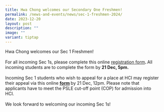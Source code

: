 ```yaml
---
title: Hwa Chong welcomes our Secondary One Freshmen!
permalink: /news-and-events/news/sec-1-freshmen-2024/
date: 2023-12-20
layout: post
description: ""
image: ""
variant: tiptap
---
```

<p>Hwa Chong welcomes our Sec 1 Freshmen! <br><br>For all incoming Sec 1s, please complete this online <a href="https://form.gov.sg/651f6fa991038b00128c3cc5" rel="noopener noreferrer nofollow" target="_blank">registration form</a><strong>. </strong>All incoming students are to complete the form by <strong>21 Dec, 5pm.</strong><br><br>Incoming Sec 1 students who wish to appeal for a place at HCI may register their appeal via this online <strong><a href="https://form.gov.sg/6579ac266769b400124f4f0a" rel="noopener noreferrer nofollow" target="_blank"><u>form</u></a> </strong>by 21 Dec, 12pm. Please note that applicants have to meet the PSLE cut-off point (COP) for admission into HCI.<br><br>We look forward to welcoming our incoming Sec 1s!</p>